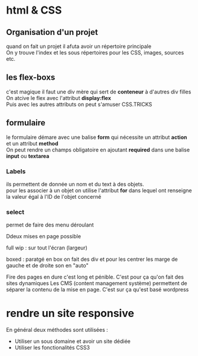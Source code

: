 # html & CSS

## Organisation d'un projet
quand on fait un projet il afuta avoir un répertoire principale  
On y trouve l'index et les sous répertoires pour les CSS, images, sources etc.

## les flex-boxs  
c'est magique il faut une div mère qui sert de **conteneur** à d'autres div filles  
On atcive le flex avec l'attribut **display:flex**  
Puis avec les autres attributs on peut s'amuser CSS.TRICKS

 
## formulaire
le formulaire démare avec une balise **form** qui nécessite un attribut **action** et un attribut **method**  
On peut rendre un champs obligatoire en ajoutant **required** dans une balise **input** ou **textarea**

### Labels
ils permettent de donnée un nom et du text à des objets.  
pour les associer à un objet on utilise l'attribut **for** dans lequel ont renseigne la valeur égal à l'ID de l'objet concerné 

### select 
permet de faire des menu déroulant


Ddeux mises en page possible

full wip : sur tout l'écran (largeur)

boxed : paratgé en box
    on fait des div et pour les centrer les marge de gauche et de droite son en "auto"


Fire des pages en dure c'est long et pénible. C'est pour ça qu'on fait des sites dynamiques
Les CMS (content management système) permettent de séparer la contenu de la mise en page. C'est sur ça qu'est basé wordpress

# rendre un site responsive  
En général deux méthodes sont utilisées :  
- Utiliser un sous domaine et avoir un site dédiée  
- Utiliser les fonctionalités CSS3 
